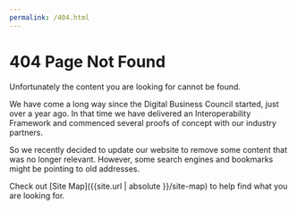 ```yaml
---
permalink: /404.html
---
```


# 404 Page Not Found

Unfortunately the content you are looking for cannot be found.

We have come a long way since the Digital Business Council started, just over a year ago.  In that time we have delivered an Interoperability Framework and commenced several proofs of concept with our industry partners.

So we recently decided to update our website to remove some content that was no longer relevant.  However, some search engines and bookmarks might be pointing to old addresses.

Check out [Site Map]({{site.url | absolute }}/site-map) to help find what you are looking for.
